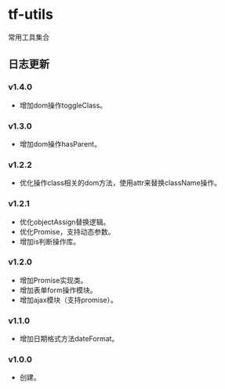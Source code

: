 # tf-utils
常用工具集合

## 日志更新

### v1.4.0
- 增加dom操作toggleClass。

### v1.3.0
- 增加dom操作hasParent。

### v1.2.2
- 优化操作class相关的dom方法，使用attr来替换className操作。

### v1.2.1
- 优化objectAssign替换逻辑。
- 优化Promise，支持动态参数。
- 增加is判断操作库。

### v1.2.0
- 增加Promise实现类。
- 增加表单form操作模块。
- 增加ajax模块（支持promise）。

### v1.1.0
- 增加日期格式方法dateFormat。

### v1.0.0
- 创建。